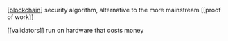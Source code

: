 [[blockchain]] security algorithm, alternative to the more mainstream [[proof of work]]

[[validators]] run on hardware that costs money


[//begin]: # "Autogenerated link references for markdown compatibility"
[blockchain]: blockchain.md "blockchain"
[//end]: # "Autogenerated link references"